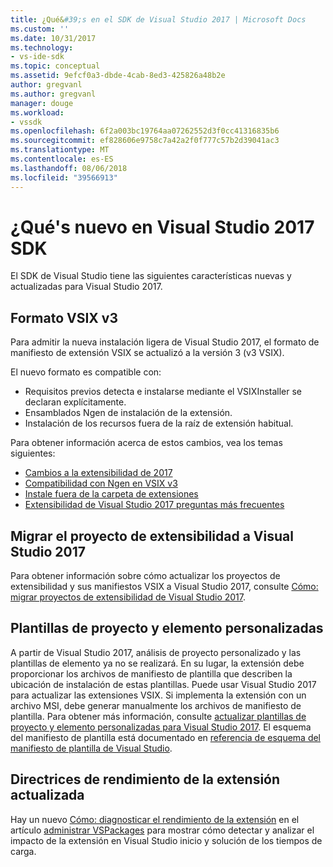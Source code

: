 ```yaml
---
title: ¿Qué&#39;s en el SDK de Visual Studio 2017 | Microsoft Docs
ms.custom: ''
ms.date: 10/31/2017
ms.technology:
- vs-ide-sdk
ms.topic: conceptual
ms.assetid: 9efcf0a3-dbde-4cab-8ed3-425826a48b2e
author: gregvanl
ms.author: gregvanl
manager: douge
ms.workload:
- vssdk
ms.openlocfilehash: 6f2a003bc19764aa07262552d3f0cc41316835b6
ms.sourcegitcommit: ef828606e9758c7a42a2f0f777c57b2d39041ac3
ms.translationtype: MT
ms.contentlocale: es-ES
ms.lasthandoff: 08/06/2018
ms.locfileid: "39566913"
---
```

# <a name="what39s-new-in-the-visual-studio-2017-sdk"></a>¿Qué&#39;s nuevo en Visual Studio 2017 SDK

El SDK de Visual Studio tiene las siguientes características nuevas y actualizadas para Visual Studio 2017.

## <a name="vsix-v3-format"></a>Formato VSIX v3

Para admitir la nueva instalación ligera de Visual Studio 2017, el formato de manifiesto de extensión VSIX se actualizó a la versión 3 (v3 VSIX).

El nuevo formato es compatible con:

* Requisitos previos detecta e instalarse mediante el VSIXInstaller se declaran explícitamente.
* Ensamblados Ngen de instalación de la extensión.
* Instalación de los recursos fuera de la raíz de extensión habitual.

Para obtener información acerca de estos cambios, vea los temas siguientes:

* [Cambios a la extensibilidad de 2017](breaking-changes-2017.md)
* [Compatibilidad con Ngen en VSIX v3](ngen-support.md)
* [Instale fuera de la carpeta de extensiones](set-install-root.md)
* [Extensibilidad de Visual Studio 2017 preguntas más frecuentes](faq-2017.md)

## <a name="migrate-extensibility-project-to-visual-studio-2017"></a>Migrar el proyecto de extensibilidad a Visual Studio 2017

Para obtener información sobre cómo actualizar los proyectos de extensibilidad y sus manifiestos VSIX a Visual Studio 2017, consulte [Cómo: migrar proyectos de extensibilidad de Visual Studio 2017](how-to-migrate-extensibility-projects-to-visual-studio-2017.md).

## <a name="custom-project-and-item-templates"></a>Plantillas de proyecto y elemento personalizadas

A partir de Visual Studio 2017, análisis de proyecto personalizado y las plantillas de elemento ya no se realizará. En su lugar, la extensión debe proporcionar los archivos de manifiesto de plantilla que describen la ubicación de instalación de estas plantillas. Puede usar Visual Studio 2017 para actualizar las extensiones VSIX. Si implementa la extensión con un archivo MSI, debe generar manualmente los archivos de manifiesto de plantilla. Para obtener más información, consulte [actualizar plantillas de proyecto y elemento personalizadas para Visual Studio 2017](../extensibility/upgrading-custom-project-and-item-templates-for-visual-studio-2017.md). El esquema del manifiesto de plantilla está documentado en [referencia de esquema del manifiesto de plantilla de Visual Studio](../extensibility/visual-studio-template-manifest-schema-reference.md).

## <a name="updated-extension-performance-guidelines"></a>Directrices de rendimiento de la extensión actualizada

Hay un nuevo [Cómo: diagnosticar el rendimiento de la extensión](how-to-diagnose-extension-performance.md) en el artículo [administrar VSPackages](managing-vspackages.md) para mostrar cómo detectar y analizar el impacto de la extensión en Visual Studio inicio y solución de los tiempos de carga.
